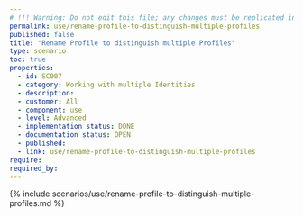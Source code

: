 ```yaml
---
# !!! Warning: Do not edit this file; any changes must be replicated in Excel !!! 
permalink: use/rename-profile-to-distinguish-multiple-profiles
published: false
title: "Rename Profile to distinguish multiple Profiles"
type: scenario
toc: true
properties:
  - id: SC007
  - category: Working with multiple Identities
  - description:
  - customer: All
  - component: use
  - level: Advanced
  - implementation status: DONE
  - documentation status: OPEN
  - published:
  - link: use/rename-profile-to-distinguish-multiple-profiles
require:
required_by:
---
```


{% include scenarios/use/rename-profile-to-distinguish-multiple-profiles.md %}
